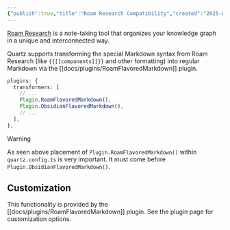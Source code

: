 ```yaml
---
{"publish":true,"title":"Roam Research Compatibility","created":"2025-08-14T17:29:12.151+02:00","modified":"2025-08-14T17:29:12.151+02:00","tags":["feature/transformer"],"cssclasses":""}
---
```



[Roam Research](https://roamresearch.com) is a note-taking tool that organizes your knowledge graph in a unique and interconnected way.

Quartz supports transforming the special Markdown syntax from Roam Research (like `{{[[components]]}}` and other formatting) into
regular Markdown via the [[docs/plugins/RoamFlavoredMarkdown]] plugin.

```typescript title="quartz.config.ts"
plugins: {
  transformers: [
    // ...
    Plugin.RoamFlavoredMarkdown(),
    Plugin.ObsidianFlavoredMarkdown(),
    // ...
  ],
},
```

> [!warning]
> As seen above placement of `Plugin.RoamFlavoredMarkdown()` within `quartz.config.ts` is very important. It must come before `Plugin.ObsidianFlavoredMarkdown()`.

## Customization

This functionality is provided by the [[docs/plugins/RoamFlavoredMarkdown]] plugin. See the plugin page for customization options.
